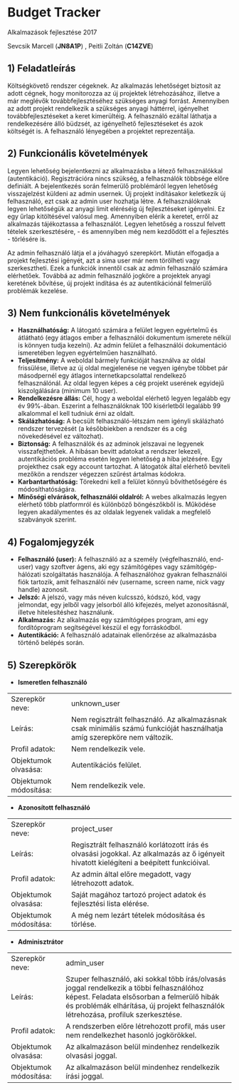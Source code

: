 # Budget Tracker
Alkalmazások fejlesztése 2017

Sevcsik Marcell (<b>JN8A1P</b>) , Peitli Zoltán (<b>C14ZVE</b>)

## 1) Feladatleírás

Költségkövető rendszer cégeknek. Az alkalmazás lehetőséget biztosít az adott cégnek, hogy monitorozza az új projektek létrehozásához, illetve a már meglévők továbbfejlesztéséhez szükséges anyagi forrást. Amennyiben az adott projekt rendelkezik a szükséges anyagi háttérrel, igényelhet továbbfejlesztéseket a keret kimerültéig. A felhasználó ezáltal láthatja a rendelkezésére álló büdzsét, az igényelhető fejlesztéseket és azok költségét is. A felhasználó lényegében a projektet reprezentálja.

## 2) Funkcionális követelmények
 
Legyen lehetőség bejelentkezni az alkalmazásba a létező felhasználókkal (autentikáció). Regisztrációra nincs szükség, a felhasználók többsége előre definiált. A bejelentkezés során felmerülő problémáról legyen lehetőség visszajelzést küldeni az admin usernek. Új projekt indításakor keletkezik új felhasználó, ezt csak az admin user hozhatja létre. A felhasználóknak legyen lehetőségük az anyagi limit eléréséig új fejlesztéseket igényelni. Ez egy űrlap kitöltésével valósul meg. Amennyiben elérik a keretet, erről az alkalmazás tájékoztassa a felhasználót. Legyen lehetőség a rosszul felvett tételek szerkesztésére, - és amennyiben még nem kezdődött el a fejlesztés - törlésére is.

Az admin felhasználó látja el a jóváhagyó szerepkört. Miután elfogadja a projekt fejlesztési igényét, azt a sima user már nem törölheti vagy szerkesztheti. Ezek a funkciók innentől csak az admin felhasználó számára elérhetőek. Továbbá az admin felhasználó jogköre a projektek anyagi keretének bővítése, új projekt indítása és az autentikációnál felmerülő problémák kezelése.
   
## 3) Nem funkcionális követelmények

   * <b>Használhatóság:</b> A látogató számára a felület legyen egyértelmű és átlátható (egy átlagos ember a felhasználói dokumentum ismerete nélkül is könnyen tudja kezelni). Az admin felület a felhasználói dokumentáció ismeretében legyen egyértelműen használható.
   * <b>Teljesítmény:</b> A weboldal bármely funkcióját használva az oldal frissülése, illetve az új oldal megjelenése ne vegyen igénybe többet pár másodpernél egy átlagos internetkapcsolattal rendelkező felhasználónál. Az oldal legyen képes a cég projekt userének egyidejű kiszolgálására (minimum 10 user).
   * <b>Rendelkezésre állás:</b> Cél, hogy a weboldal elérhető legyen legalább egy év 99%-ában. Eszerint a felhasználóknak 100 kisérletből legalább 99 alkalommal el kell tudniuk érni az oldalt.
   * <b>Skálázhatóság:</b> A becsült felhasználó-létszám nem igényli skálázható rendszer tervezését (a későbbiekben a rendszer és a cég növekedésével ez változhat).
   * <b>Biztonság:</b> A felhasználók és az adminok jelszavai ne legyenek visszafejthetőek. A hibásan bevitt adatokat a rendszer lekezeli, autentikációs probléma esetén legyen lehetőség a hiba jelzésére. Egy projekthez csak egy account tartozhat. A látogatók által elérhető beviteli mezőkön a rendszer végezzen szűrést ártalmas kódokra.
   * <b>Karbantarthatóság:</b> Törekedni kell a felület könnyű bővíthetőségére és módosíthatóságára.
   * <b>Minőségi elvárások, felhasználói oldalról:</b> A webes alkalmazás legyen elérhető több platformról és különböző böngészőkből is. Működése legyen akadálymentes és az oldalak legyenek validak a megfelelő szabványok szerint.

## 4) Fogalomjegyzék

   * <b>Felhasználó (user):</b> A felhasználó az a személy (végfelhasználó, end-user) vagy szoftver ágens, aki egy számítógépes vagy számítógép-hálózati szolgáltatás használója. A felhasználóhoz gyakran felhasználói fiók tartozik, amit felhasználói név (username, screen name, nick vagy handle) azonosít.
   * <b>Jelszó:</b> A jelszó, vagy más néven kulcsszó, kódszó, kód, vagy jelmondat, egy jelből vagy jelsorból álló kifejezés, melyet azonosításnál, illetve hitelesítéshez használunk.
   * <b>Alkalmazás:</b> Az alkalmazás egy számítógépes program, ami egy fordítóprogram segítségével készül el egy forráskódból.
   * <b>Autentikáció:</b> A felhasználó adatainak ellenőrzése az alkalmazásba történő belépés során.

## 5) Szerepkörök

* <b>Ismeretlen felhasználó</b>
<table>
   <tr>
      <td>Szerepkör neve:</td>
      <td>unknown_user</td>
   </tr>
   <tr>
      <td>Leírás:</td>
      <td>Nem regisztrált felhasználó. Az alkalmazásnak csak minimális számú funkcióját használhatja amíg szerepköre nem változik.</td>
   </tr>
   <tr>
      <td>Profil adatok:</td>
      <td>Nem rendelkezik vele.</td>
   </tr>
   <tr>
      <td>Objektumok olvasása:</td>
      <td>Autentikációs felület.</td>
   </tr>
   <tr>
      <td>Objektumok módosítása:</td>
      <td>Nem rendelkezik vele.</td>
   </tr>
</table>

* <b>Azonosított felhasználó</b>
<table>
   <tr>
      <td>Szerepkör neve:</td>
      <td>project_user</td>
   </tr>
   <tr>
      <td>Leírás:</td>
      <td>Regisztrált felhasználó korlátozott írás és olvasási jogokkal. Az alkalmazás az ő igényeit hivatott kielégíteni a beépített funkcióival.</td>
   </tr>
   <tr>
      <td>Profil adatok:</td>
      <td>Az admin által előre megadott, vagy létrehozott adatok.</td>
   </tr>
   <tr>
      <td>Objektumok olvasása:</td>
      <td>Saját magához tartozó project adatok és fejlesztési lista elérése.</td>
   </tr>
   <tr>
      <td>Objektumok módosítása:</td>
      <td>A még nem lezárt tételek módosítása és törlése.</td>
   </tr>
</table>

* <b>Adminisztrátor</b>
<table>
   <tr>
      <td>Szerepkör neve:</td>
      <td>admin_user</td>
   </tr>
   <tr>
      <td>Leírás:</td>
      <td>Szuper felhasználó, aki sokkal több írás/olvasás joggal rendelkezik a többi felhasználóhoz képest. Feladata elsősorban a felmerülő hibák és problémák elhárítása, új projekt felhasználók létrehozása, profiluk szerkesztése.</td>
   </tr>
   <tr>
      <td>Profil adatok:</td>
      <td>A rendszerben előre létrehozott profil, más user nem rendelkezhet hasonló jogkörökkel.</td>
   </tr>
   <tr>
      <td>Objektumok olvasása:</td>
      <td>Az alkalmazáson belül mindenhez rendelkezik olvasási joggal.</td>
   </tr>
   <tr>
      <td>Objektumok módosítása:</td>
      <td>Az alkalmazáson belül mindenhez rendelkezik írási joggal.</td>
   </tr>
</table>
